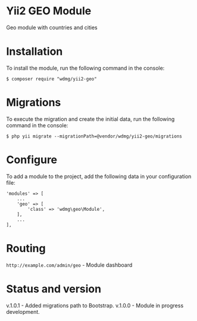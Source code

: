 # Yii2 GEO Module
Geo module with countries and cities

# Installation
To install the module, run the following command in the console:

`$ composer require "wdmg/yii2-geo"`

# Migrations
To execute the migration and create the initial data, run the following command in the console:

`$ php yii migrate --migrationPath=@vendor/wdmg/yii2-geo/migrations`

# Configure
To add a module to the project, add the following data in your configuration file:

    'modules' => [
        ...
        'geo' => [
            'class' => 'wdmg\geo\Module',
        ],
        ...
    ],

# Routing
`http://example.com/admin/geo` - Module dashboard

# Status and version
v.1.0.1 - Added migrations path to Bootstrap.
v.1.0.0 - Module in progress development.